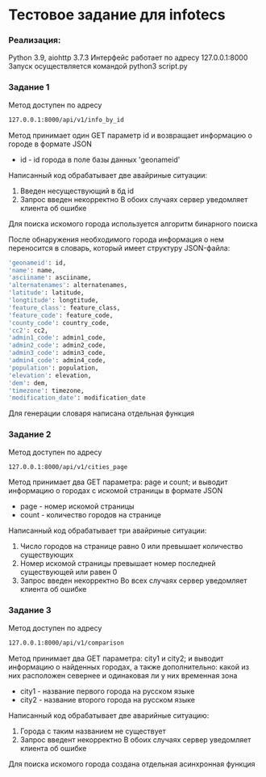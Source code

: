 # Тестовое задание для infotecs

### Реализация:

Python 3.9, aiohttp 3.7.3
Интерфейс работает по адресу 127.0.0.1:8000
Запуск осуществляется командой python3 script.py

### Задание 1

Метод доступен по адресу 
```sh
127.0.0.1:8000/api/v1/info_by_id
```
Метод принимает один GET параметр id и возвращает информацию о городе в формате JSON
 - id -  id города в поле базы данных 'geonameid'
 
Написанный код обрабатывает две авайриные ситуации:
1. Введен несуществующий в бд id
2. Запрос введен некорректно
В обоих случаях сервер уведомляет клиента об ошибке

Для поиска искомого города используется алгоритм бинарного поиска

После обнаружения необходимого города информация о нем переносится в словарь, который имеет структуру JSON-файла:

```sh
'geonameid': id,
'name': name,
'asciiname': asciiname, 
'alternatenames': alternatenames,
'latitude': latitude, 
'longtitude': longtitude,
'feature_class': feature_class, 
'feature_code': feature_code,
'county_code': country_code, 
'cc2': cc2,
'admin1_code': admin1_code, 
'admin2_code': admin2_code,
'admin3_code': admin3_code, 
'admin4_code': admin4_code,
'population': population, 
'elevation': elevation,
'dem': dem, 
'timezone': timezone,
'modification_date': modification_date
```

Для генерации словаря написана отдельная функция

### Задание 2

Метод доступен по адресу 
```sh
127.0.0.1:8000/api/v1/cities_page
```

Метод принимает два GET параметра: page и count; и выводит информацию о городах с искомой страницы в формате JSON
 - page - номер искомой страницы 
 - count - количество городов на странице 
 
Написанный код обрабатывает три авайриные ситуации:
1. Число городов на странице равно 0 или превышает количество существующих
2. Номер искомой страницы превышает номер последней существующей или равен 0
3. Запрос введен некорректно
Во всех случаях сервер уведомляет клиента об ошибке
 
### Задание 3

Метод доступен по адресу 
```sh
127.0.0.1:8000/api/v1/comparison
```

Метод принимает два GET параметра: city1 и city2; и выводит информацию о найденных городах, а также дополнительно: какой из них расположен севернее и одинаковая ли у них временная зона
 - city1 - название первого города на русском языке
 - city2 - название второго города на русском языке 

Написанный код обрабатывает две аварийные ситуацию:
1. Города с таким названием не существует
2. Запрос введент некорректно
В обоих случаях сервер уведомляет клиента об ошибке

Для поиска искомого города создана отдельная асинхронная функция
